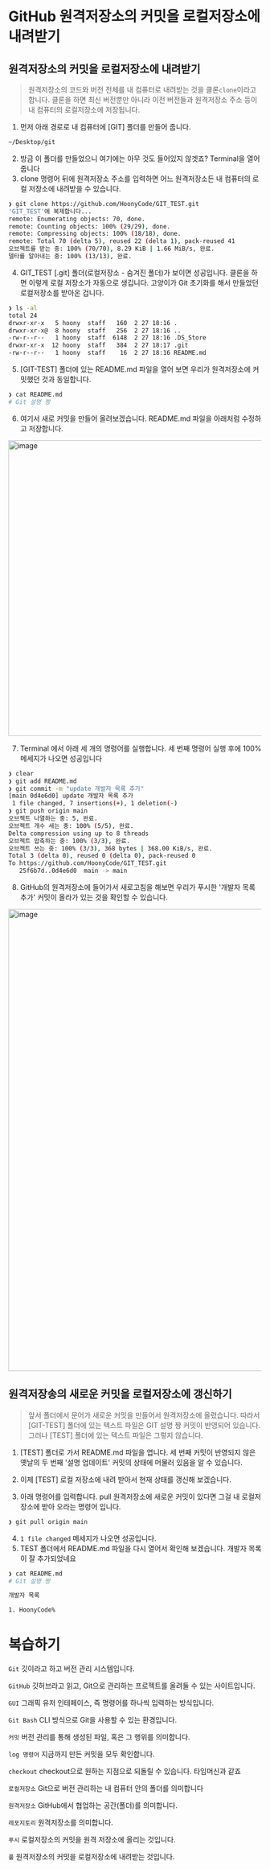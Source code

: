 # GitHub 원격저장소의 커밋을 로컬저장소에 내려받기



## 원격저장소의 커밋을 로컬저장소에 내려받기

> 원격저장소의 코드와 버전 전체를 내 컴퓨터로 내려받는 것을 클론`clone`이라고 합니다. 클론을 하면 최신 버전뿐만 아니라 이전 버전들과 원격저장소 주소 등이 내 컴퓨터의 로컬저장소에 저장됩니다.

1. 먼저 아래 경로로 내 컴퓨터에 [GIT] 폴더를 만들어 줍니다.

```bash
~/Desktop/git
```

2. 방금 이 폴더를 만들었으니 여기에는 아무 것도 들어있지 않겟죠? Terminal을 열어줍니다
3. clone 명령어 뒤에 원격저장소 주소를 입력하면 어느 원격저장소든 내 컴퓨터의 로컬 저장소에 내려받을 수 있습니다.

```bash
❯ git clone https://github.com/HoonyCode/GIT_TEST.git
'GIT_TEST'에 복제합니다...
remote: Enumerating objects: 70, done.
remote: Counting objects: 100% (29/29), done.
remote: Compressing objects: 100% (18/18), done.
remote: Total 70 (delta 5), reused 22 (delta 1), pack-reused 41
오브젝트를 받는 중: 100% (70/70), 8.29 KiB | 1.66 MiB/s, 완료.
델타를 알아내는 중: 100% (13/13), 완료.
```



4. GIT_TEST [.git] 폴더(로컬저장소 - 숨겨진 폴더)가 보이면 성공입니다. 클론을 하면 이렇게 로컬 저장소가 자동으로 생깁니다.
   고양이가 Git 초기화를 해서 만들었던 로컬저장소를 받아온 겁니다.

```bash
❯ ls -al
total 24
drwxr-xr-x   5 hoony  staff   160  2 27 18:16 .
drwxr-xr-x@  8 hoony  staff   256  2 27 18:16 ..
-rw-r--r--   1 hoony  staff  6148  2 27 18:16 .DS_Store
drwxr-xr-x  12 hoony  staff   384  2 27 18:17 .git
-rw-r--r--   1 hoony  staff    16  2 27 18:16 README.md
```



5. [GIT-TEST] 폴더에 있는 README.md 파일을 열어 보면 우리가 원격저장소에 커밋했던 것과 동일합니다.

```bash
❯ cat README.md
# Git 설명 짱
```



6. 여기서 새로 커밋을 만들어 올려보겠습니다. README.md 파일을 아래처럼 수정하고 저장합니다.

<img width="588" alt="image" src="https://user-images.githubusercontent.com/44612896/155876406-8d11dd05-7f02-4721-8644-4b33d4f9e354.png">

7. Terminal 에서 아래 세 개의 명령어를 실행합니다. 세 번째 명령어 실행 후에 100% 메세지가 나오면 성공입니다

```bash
❯ clear
❯ git add README.md
❯ git commit -m "update 개발자 목록 추가"
[main 0d4e6d0] update 개발자 목록 추가
 1 file changed, 7 insertions(+), 1 deletion(-)
❯ git push origin main
오브젝트 나열하는 중: 5, 완료.
오브젝트 개수 세는 중: 100% (5/5), 완료.
Delta compression using up to 8 threads
오브젝트 압축하는 중: 100% (3/3), 완료.
오브젝트 쓰는 중: 100% (3/3), 368 bytes | 368.00 KiB/s, 완료.
Total 3 (delta 0), reused 0 (delta 0), pack-reused 0
To https://github.com/HoonyCode/GIT_TEST.git
   25f6b7d..0d4e6d0  main -> main
```



8. GitHub의 원격저장소에 들어가서 새로고침을 해보면 우리가 푸시한 '개발자 목록 추가' 커밋이 올라가 있는 것을 확인할 수 있습니다.

<img width="919" alt="image" src="https://user-images.githubusercontent.com/44612896/155879780-d0ff62aa-0ca2-40bd-97f1-053cda967f0e.png">



## 원격저장송의 새로운 커밋을 로컬저장소에 갱신하기

> 앞서 폴더에서 문어가 새로운 커밋을 만들어서 원격저장소에 올렸습니다.
> 따라서 [GIT-TEST] 폴더에 있는 텍스트 파일은 GIT 설명 짱 커밋이 반영되어 있습니다.
> 그러나 [TEST] 폴더에 있는 텍스트 파일은 그렇지 않습니다. 

1. [TEST] 폴더로 가서 README.md 파일을 엽니다. 세 번째 커밋이 반영되지 않은 옛날의 두 번째 '설명 업데이트' 커밋의 상태에 머물러 있음을 알 수 있습니다.

2. 이제 [TEST] 로컬 저장소에 내려 받아서 현재 상태를 갱신해 보겠습니다.
3. 아래 명령어를 입력합니다. pull 원격저장소에 새로운 커밋이 있다면 그걸 내 로컬저장소에 받아 오라는 명령어 입니다.

```bash
❯ git pull origin main
```

4. `1 file changed` 메세지가 나오면 성공입니다.
5. TEST 폴더에서 README.md 파일을 다시 열어서 확인해 보겠습니다.
   개발자 목록이 잘 추가되었네요

```bash
❯ cat README.md
# Git 설명 짱

개발자 목록

1. HoonyCode%
```



# 복습하기 

`Git` 깃이라고 하고 버전 관리 시스템입니다.

`GitHub` 깃허브라고 읽고, Git으로 관리하는 프로젝트를 올려둘 수 있는 사이트입니다.

`GUI` 그래픽 유저 인테페이스, 즉 명령어를 하나씩 입력하는 방식입니다.

`Git Bash` CLI 방식으로 Git을 사용할 수 있는 환경입니다.

`커밋` 버전 관리를 통해 생성된 파일, 혹은 그 행위를 의미합니다.

`log 명령어` 지금까지 만든 커밋을 모두 확인합니다.

`checkout` checkout으로 원하는 지점으로 되돌릴 수 있습니다. 타임머신과 같죠

`로컬저장소` Git으로 버전 관리하는 내 컴퓨터 안의 폴더를 의미합니다

`원격저장소` GitHub에서 협업하는 공간(폴더)를 의미합니다.

`레포지토리` 원격저장소를 의미합니다.

`푸시` 로컬저장소의 커밋을 원격 저장소에 올리는 것입니다.

`풀` 원격저장소의 커밋을 로컬저장소에 내려받는 것입니다.

